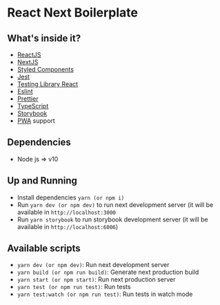 # React Next Boilerplate

## What's inside it?

- [ReactJS](https://reactjs.org/docs/getting-started.html)
- [NextJS](https://nextjs.org/docs)
- [Styled Components](https://styled-components.com/docs)
- [Jest](https://jestjs.io/docs/en/getting-started)
- [Testing Library React](https://testing-library.com/docs/react-testing-library/intro)
- [Eslint](https://eslint.org/)
- [Prettier](https://prettier.io/)
- [TypeScript](https://www.typescriptlang.org/)
- [Storybook](https://storybook.js.org/)
- [PWA](https://web.dev/progressive-web-apps/) support

## Dependencies
- Node js => v10

## Up and Running
- Install dependencies `yarn (or npm i)`
- Run `yarn dev (or npm dev)` to run next development server (it  will be available in `http://localhost:3000`
- Run `yarn storybook` to run storybook development server (it will be available in `http://localhost:6006`)

## Available scripts
- `yarn dev (or npm dev)`: Run next development server
- `yarn build (or npm run build)`: Generate next production build
- `yarn start (or npm start)`: Run next production server
- `yarn test (or npm run test)`: Run tests
- `yarn test:watch (or npm run test)`: Run tests in watch mode

